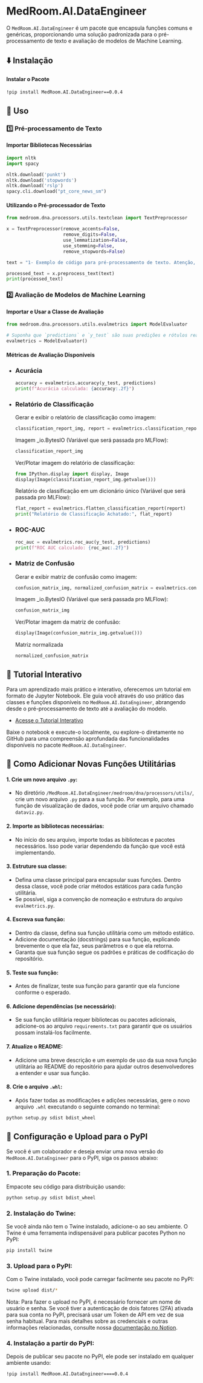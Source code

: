 # MedRoom.AI.DataEngineer

O `MedRoom.AI.DataEngineer` é um pacote que encapsula funções comuns e genéricas, proporcionando uma solução padronizada para o pré-processamento de texto e avaliação de modelos de Machine Learning.

## :arrow_down: Instalação

#### Instalar o Pacote
```bash
!pip install MedRoom.AI.DataEngineer==0.0.4
```

## :book: Uso 

### :one: Pré-processamento de Texto 

#### Importar Bibliotecas Necessárias
```python
import nltk
import spacy

nltk.download('punkt')
nltk.download('stopwords')
nltk.download('rslp')
spacy.cli.download("pt_core_news_sm")
```

#### Utilizando o Pré-processador de Texto
```python
from medroom.dna.processors.utils.textclean import TextPreprocessor

x = TextPreprocessor(remove_accents=False,
                     remove_digits=False,
                     use_lemmatization=False,
                     use_stemming=False,
                     remove_stopwords=False)

text = "1- Exemplo de código para pré-processamento de texto. Atenção, o boris vai te pegar se você não usar as libs que importar!"

processed_text = x.preprocess_text(text)
print(processed_text)
```

### :two: Avaliação de Modelos de Machine Learning

#### Importar e Usar a Classe de Avaliação
```python
from medroom.dna.processors.utils.evalmetrics import ModelEvaluator

# Suponha que `predictions` e `y_test` são suas predições e rótulos reais, respectivamente.
evalmetrics = ModelEvaluator()
```

#### Métricas de Avaliação Disponíveis

- ### **Acurácia**
  ```python
  accuracy = evalmetrics.accuracy(y_test, predictions)
  print(f"Acurácia calculada: {accuracy:.2f}")
  ```
  
- ### **Relatório de Classificação**
  
  Gerar e exibir o relatório de classificação como imagem:
  ```python
  classification_report_img, report = evalmetrics.classification_report_img_generator(y_test, predictions)
  ```

  Imagem _io.BytesIO (Variável que será passada pro MLFlow):
  ```python
  classification_report_img
  ```

  Ver/Plotar imagem do relatório de classificação:
  ```python
  from IPython.display import display, Image
  display(Image(classification_report_img.getvalue()))
  ```

  Relatório de classificação em um dicionário único (Variável que será passada pro MLFlow):
  ```python
  flat_report = evalmetrics.flatten_classification_report(report)
  print("Relatório de Classificação Achatado:", flat_report)
  ```
  
- ### **ROC-AUC**
  ```python
  roc_auc = evalmetrics.roc_auc(y_test, predictions)
  print(f"ROC AUC calculado: {roc_auc:.2f}")
  ```
  
- ### **Matriz de Confusão**

  Gerar e exibir matriz de confusão como imagem:
  ```python
  confusion_matrix_img, normalized_confusion_matrix = evalmetrics.confusion_matrix_img_generator(y_test, predictions)
  ```

  Imagem _io.BytesIO (Variável que será passada pro MLFlow):
  ```python
  confusion_matrix_img
  ```

  Ver/Plotar imagem da matriz de confusão:
  ```python
  display(Image(confusion_matrix_img.getvalue()))
  ```

  Matriz normalizada
  ```python
  normalized_confusion_matrix
  ```
  
## :notebook: Tutorial Interativo

Para um aprendizado mais prático e interativo, oferecemos um tutorial em formato de Jupyter Notebook. Ele guia você através do uso prático das classes e funções disponíveis no `MedRoom.AI.DataEngineer`, abrangendo desde o pré-processamento de texto até a avaliação do modelo.

- [Acesse o Tutorial Interativo](https://github.com/MedRoomGitHub/MedRoom.AI.Notebooks/blob/develop/Tutoriais/Sprint11_MedRoomAIDataEngineer.ipynb)

Baixe o notebook e execute-o localmente, ou explore-o diretamente no GitHub para uma compreensão aprofundada das funcionalidades disponíveis no pacote `MedRoom.AI.DataEngineer`.

## :wrench: Como Adicionar Novas Funções Utilitárias

#### 1. **Crie um novo arquivo `.py`**:
   - No diretório `/MedRoom.AI.DataEngineer/medroom/dna/processors/utils/`, crie um novo arquivo `.py` para a sua função. Por exemplo, para uma função de visualização de dados, você pode criar um arquivo chamado `dataviz.py`.

#### 2. **Importe as bibliotecas necessárias**:
   - No início do seu arquivo, importe todas as bibliotecas e pacotes necessários. Isso pode variar dependendo da função que você está implementando.

#### 3. **Estruture sua classe**:
   - Defina uma classe principal para encapsular suas funções. Dentro dessa classe, você pode criar métodos estáticos para cada função utilitária.
   - Se possível, siga a convenção de nomeação e estrutura do arquivo `evalmetrics.py`.

#### 4. **Escreva sua função**:
   - Dentro da classe, defina sua função utilitária como um método estático.
   - Adicione documentação (docstrings) para sua função, explicando brevemente o que ela faz, seus parâmetros e o que ela retorna.
   - Garanta que sua função segue os padrões e práticas de codificação do repositório.

#### 5. **Teste sua função**:
   - Antes de finalizar, teste sua função para garantir que ela funcione conforme o esperado.

#### 6. **Adicione dependências (se necessário)**:
   - Se sua função utilitária requer bibliotecas ou pacotes adicionais, adicione-os ao arquivo `requirements.txt` para garantir que os usuários possam instalá-los facilmente.

#### 7. **Atualize o README**:
   - Adicione uma breve descrição e um exemplo de uso da sua nova função utilitária ao README do repositório para ajudar outros desenvolvedores a entender e usar sua função.

#### 8. **Crie o arquivo `.whl`**:
   - Após fazer todas as modificações e adições necessárias, gere o novo arquivo `.whl` executando o seguinte comando no terminal:
   ```bash
   python setup.py sdist bdist_wheel
   ```

## :rocket: Configuração e Upload para o PyPI

Se você é um colaborador e deseja enviar uma nova versão do `MedRoom.AI.DataEngineer` para o PyPI, siga os passos abaixo:

### 1. **Preparação do Pacote**:
   Empacote seu código para distribuição usando:
   ```bash
   python setup.py sdist bdist_wheel
   ```

### 2. **Instalação do Twine**:
   Se você ainda não tem o Twine instalado, adicione-o ao seu ambiente. O Twine é uma ferramenta indispensável para publicar pacotes Python no PyPI:
   ```bash
   pip install twine
   ```

### 3. **Upload para o PyPI**:
   Com o Twine instalado, você pode carregar facilmente seu pacote no PyPI:
   ```bash
   twine upload dist/*
   ```
   Nota: Para fazer o upload no PyPI, é necessário fornecer um nome de usuário e senha. Se você tiver a autenticação de dois fatores (2FA) ativada para sua conta no PyPI, precisará usar um Token de API em vez de sua senha habitual. Para mais detalhes sobre as credenciais e outras informações relacionadas, consulte nossa [documentação no Notion](https://www.notion.so/MedRoom-AI-DataEngineer-5d3ea0613d0b411795496fbc8319fa09).

### 4. **Instalação a partir do PyPI**:
   Depois de publicar seu pacote no PyPI, ele pode ser instalado em qualquer ambiente usando:
   ```bash
   !pip install MedRoom.AI.DataEngineer====0.0.4
   ```
